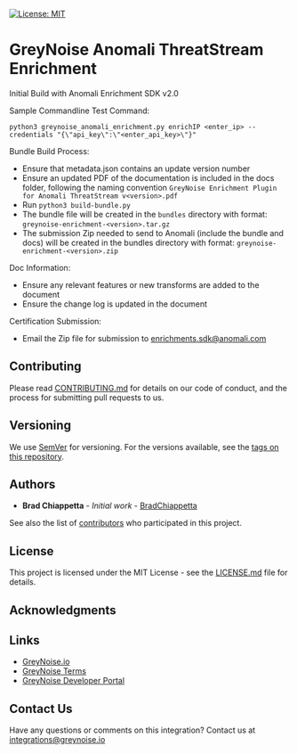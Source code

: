 [![License: MIT](https://img.shields.io/badge/License-MIT-yellow.svg)](https://opensource.org/licenses/MIT)

# GreyNoise Anomali ThreatStream Enrichment

Initial Build with Anomali Enrichment SDK v2.0

Sample Commandline Test Command:

`python3 greynoise_anomali_enrichment.py enrichIP <enter_ip> --credentials "{\"api_key\":\"<enter_api_key>\"}"`

Bundle Build Process:
- Ensure that metadata.json contains an update version number
- Ensure an updated PDF of the documentation is included in the docs folder, following the naming convention `GreyNoise Enrichment Plugin for Anomali ThreatStream v<version>.pdf`  
- Run `python3 build-bundle.py`
- The bundle file will be created in the `bundles` directory with format: `greynoise-enrichment-<version>.tar.gz`
- The submission Zip needed to send to Anomali (include the bundle and docs) will be created in the bundles directory with format: `greynoise-enrichment-<version>.zip`

Doc Information:
- Ensure any relevant features or new transforms are added to the document
- Ensure the change log is updated in the document

Certification Submission:
- Email the Zip file for submission to enrichments.sdk@anomali.com

## Contributing

Please read [CONTRIBUTING.md](CONTRIBUTING.md) for details on our code of conduct, and the process for submitting pull requests to us.

## Versioning

We use [SemVer](http://semver.org/) for versioning. For the versions available, see the
[tags on this repository](https://github.com/GreyNoise-Intelligence/greynoise-anomali/tags).

## Authors

* **Brad Chiappetta** - *Initial work* - [BradChiappetta](https://github.com/bradchiappetta)

See also the list of [contributors](https://github.com/GreyNoise-Intelligence/greynoise-anomali/contributors) who participated in this project.

## License

This project is licensed under the MIT License - see the [LICENSE.md](LICENSE.md) file for details.

## Acknowledgments

## Links

* [GreyNoise.io](https://greynoise.io)
* [GreyNoise Terms](https://greynoise.io/terms)
* [GreyNoise Developer Portal](https://developer.greynoise.io)

## Contact Us

Have any questions or comments on this integration?  Contact us at [integrations@greynoise.io](mailto:integrations@greynoise.io)